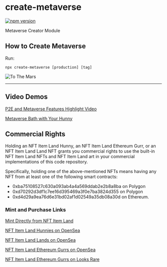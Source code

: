 # create-metaverse

[![npm version](https://badge.fury.io/js/create-metaverse.svg)](https://badge.fury.io/js/create-metaverse)

Metaverse Creator Module

## How to Create Metaverse

Run:

```
npx create-metaverse [production] [tag]
```

![To The Mars](https://coreminterstackprods3nftmine83689-nftmine6aababc1-1i1zrafm04pwk.s3.amazonaws.com/character-images/character_24.png)

---

## Video Demos

[P2E and Metaverse Features Highlight Video](https://twitter.com/DogeDestinyApp/status/1540833564656390144)

[Metaverse Bath with Your Hunny](https://twitter.com/DogeDestinyApp/status/1538688077492797442)

## Commercial Rights

Holding an NFT Item Land Hunny, an NFT Item Land Ethereum Gurr, or an NFT Item Land Land NFT grants you commercial rights to use the built-in NFT Item Land NFTs and NFT Item Land art in your commercial implementations of this code repository.

Specifically, holding one of the above-mentioned NFTs means having any NFT from at least one of the following smart contracts:

- 0xba75108527c630a093ab4a4a569ddab2e2b8a8ba on Polygon
- 0xd70292d3df1c7ee16d395469a3f0e7ba3824d355 on Polygon
- 0xd4d29a9ea76d6e31bd02af1d02549a35db08a30d on Ethereum.

### Mint and Purchase Links

[Mint Directly from NFT Item Land](https://nftitemland.com/githubpromo)

[NFT Item Land Hunnies on OpenSea](https://opensea.io/collection/nftitem)

[NFT Item Land Lands on OpenSea](https://opensea.io/collection/nftitemland)

[NFT Item Land Ethereum Gurrs on OpenSea](https://opensea.io/collection/nftitemmars)

[NFT Item Land Ethereum Gurrs on Looks Rare](https://looksrare.org/collections/0xd4D29A9ea76d6e31bD02Af1D02549A35DB08a30D)
